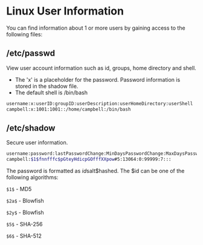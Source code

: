 # Linux User Information
You can find information about 1 or more users by gaining access to the following files:

## /etc/passwd
View user account information such as id, groups, home directory and shell. 
- The 'x' is a placeholder for the password. Password information is stored in the shadow file.
- The default shell is /bin/bash

```sh
username:x:userID:groupID:userDescription:userHomeDirectory:userShell
campbell:x:1001:1001::/home/campbell:/bin/bash
```



## /etc/shadow
Secure user information.

```sh
username:password:lastPasswordChange:MinDaysPasswordChange:MaxDaysPasswordChange:WarnDays:ExpiryDays:
campbell:$1$fnnfffc$pGteyHdicpGOfffXXpow#5:13064:0:99999:7:::
```

The password is formatted as $id$salt$hashed. The $id can be one of the following algorithms:

`$1$` - MD5

`$2a$` - Blowfish

`$2y$` - Blowfish

`$5$` - SHA-256

`$6$` - SHA-512
